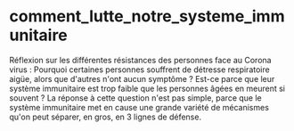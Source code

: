 # comment_lutte_notre_systeme_immunitaire
Réflexion sur les différentes résistances des personnes face au Corona virus : Pourquoi certaines personnes souffrent de détresse respiratoire aigüe, alors que d'autres n'ont aucun symptôme ? Est-ce parce que leur système immunitaire est trop faible que les personnes âgées en meurent si souvent ? La réponse à cette question n'est pas simple, parce que le système immunitaire met en cause une grande variété de mécanismes qu'on peut séparer, en gros, en 3 lignes de défense.

